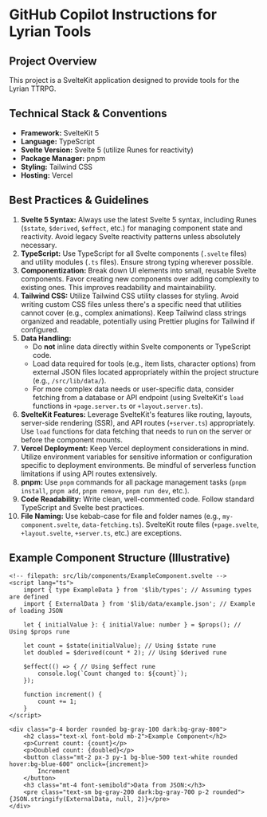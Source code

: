 # GitHub Copilot Instructions for Lyrian Tools

## Project Overview

This project is a SvelteKit application designed to provide tools for the Lyrian TTRPG.

## Technical Stack & Conventions

*   **Framework:** SvelteKit 5
*   **Language:** TypeScript
*   **Svelte Version:** Svelte 5 (utilize Runes for reactivity)
*   **Package Manager:** pnpm
*   **Styling:** Tailwind CSS
*   **Hosting:** Vercel

## Best Practices & Guidelines

1.  **Svelte 5 Syntax:** Always use the latest Svelte 5 syntax, including Runes (`$state`, `$derived`, `$effect`, etc.) for managing component state and reactivity. Avoid legacy Svelte reactivity patterns unless absolutely necessary.
2.  **TypeScript:** Use TypeScript for all Svelte components (`.svelte` files) and utility modules (`.ts` files). Ensure strong typing wherever possible.
3.  **Componentization:** Break down UI elements into small, reusable Svelte components. Favor creating new components over adding complexity to existing ones. This improves readability and maintainability.
4.  **Tailwind CSS:** Utilize Tailwind CSS utility classes for styling. Avoid writing custom CSS files unless there's a specific need that utilities cannot cover (e.g., complex animations). Keep Tailwind class strings organized and readable, potentially using Prettier plugins for Tailwind if configured.
5.  **Data Handling:**
    *   Do **not** inline data directly within Svelte components or TypeScript code.
    *   Load data required for tools (e.g., item lists, character options) from external JSON files located appropriately within the project structure (e.g., `/src/lib/data/`).
    *   For more complex data needs or user-specific data, consider fetching from a database or API endpoint (using SvelteKit's `load` functions in `+page.server.ts` or `+layout.server.ts`).
6.  **SvelteKit Features:** Leverage SvelteKit's features like routing, layouts, server-side rendering (SSR), and API routes (`+server.ts`) appropriately. Use `load` functions for data fetching that needs to run on the server or before the component mounts.
7.  **Vercel Deployment:** Keep Vercel deployment considerations in mind. Utilize environment variables for sensitive information or configuration specific to deployment environments. Be mindful of serverless function limitations if using API routes extensively.
8.  **pnpm:** Use `pnpm` commands for all package management tasks (`pnpm install`, `pnpm add`, `pnpm remove`, `pnpm run dev`, etc.).
9.  **Code Readability:** Write clean, well-commented code. Follow standard TypeScript and Svelte best practices.
10. **File Naming:** Use kebab-case for file and folder names (e.g., `my-component.svelte`, `data-fetching.ts`). SvelteKit route files (`+page.svelte`, `+layout.svelte`, `+server.ts`, etc.) are exceptions.

## Example Component Structure (Illustrative)

```svelte
<!-- filepath: src/lib/components/ExampleComponent.svelte -->
<script lang="ts">
    import { type ExampleData } from '$lib/types'; // Assuming types are defined
    import { ExternalData } from '$lib/data/example.json'; // Example of loading JSON

    let { initialValue }: { initialValue: number } = $props(); // Using $props rune

    let count = $state(initialValue); // Using $state rune
    let doubled = $derived(count * 2); // Using $derived rune

    $effect(() => { // Using $effect rune
        console.log(`Count changed to: ${count}`);
    });

    function increment() {
        count += 1;
    }
</script>

<div class="p-4 border rounded bg-gray-100 dark:bg-gray-800">
    <h2 class="text-xl font-bold mb-2">Example Component</h2>
    <p>Current count: {count}</p>
    <p>Doubled count: {doubled}</p>
    <button class="mt-2 px-3 py-1 bg-blue-500 text-white rounded hover:bg-blue-600" onclick={increment}>
        Increment
    </button>
    <h3 class="mt-4 font-semibold">Data from JSON:</h3>
    <pre class="text-sm bg-gray-200 dark:bg-gray-700 p-2 rounded">{JSON.stringify(ExternalData, null, 2)}</pre>
</div>
